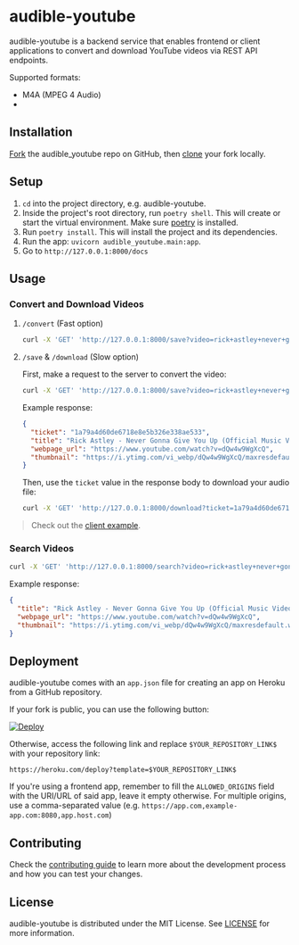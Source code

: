 # audible-youtube

audible-youtube is a backend service that enables frontend or client applications to convert and download YouTube videos via REST API endpoints.

Supported formats:

- M4A (MPEG 4 Audio)
-

## Installation

[Fork](https://docs.github.com/en/get-started/quickstart/fork-a-repo#forking-a-repository) the audible_youtube repo on GitHub, then [clone](https://docs.github.com/en/repositories/creating-and-managing-repositories/cloning-a-repository#cloning-a-repository) your fork locally.

## Setup

1. `cd` into the project directory, e.g. audible-youtube.
2. Inside the project's root directory, run `poetry shell`. This will create or start the virtual environment. Make sure [poetry](https://github.com/python-poetry/poetry#installation) is installed.
3. Run `poetry install`. This will install the project and its dependencies.
4. Run the app: `uvicorn audible_youtube.main:app`.
5. Go to `http://127.0.0.1:8000/docs`

## Usage

### Convert and Download Videos

1. `/convert` (Fast option)

   ```sh
   curl -X 'GET' 'http://127.0.0.1:8000/save?video=rick+astley+never+gonna+give+you+up' --output 'audio_file.m4a'
   ```

2. `/save` & `/download` (Slow option)

   First, make a request to the server to convert the video:

   ```sh
   curl -X 'GET' 'http://127.0.0.1:8000/save?video=rick+astley+never+gonna+give+you+up' -H 'accept: */*'
   ```

   Example response:

   ```json
   {
     "ticket": "1a79a4d60de6718e8e5b326e338ae533",
     "title": "Rick Astley - Never Gonna Give You Up (Official Music Video)",
     "webpage_url": "https://www.youtube.com/watch?v=dQw4w9WgXcQ",
     "thumbnail": "https://i.ytimg.com/vi_webp/dQw4w9WgXcQ/maxresdefault.webp"
   }
   ```

   Then, use the `ticket` value in the response body to download your audio file:

   ```sh
   curl -X 'GET' 'http://127.0.0.1:8000/download?ticket=1a79a4d60de6718e8e5b326e338ae533' -H 'accept: */*' --output 'audio_file.m4a'
   ```

> Check out the [client example](./example/example_client.py).

### Search Videos

```sh
curl -X 'GET' 'http://127.0.0.1:8000/search?video=rick+astley+never+gonna+give+you+up' -H 'accept: */*'
```

Example response:

```json
{
  "title": "Rick Astley - Never Gonna Give You Up (Official Music Video)",
  "webpage_url": "https://www.youtube.com/watch?v=dQw4w9WgXcQ",
  "thumbnail": "https://i.ytimg.com/vi_webp/dQw4w9WgXcQ/maxresdefault.webp"
}
```

## Deployment

audible-youtube comes with an `app.json` file for creating an app on Heroku from a GitHub repository.

If your fork is public, you can use the following button:

[![Deploy](https://www.herokucdn.com/deploy/button.svg)](https://heroku.com/deploy)

Otherwise, access the following link and replace `$YOUR_REPOSITORY_LINK$` with your repository link:

```
https://heroku.com/deploy?template=$YOUR_REPOSITORY_LINK$
```

If you're using a frontend app, remember to fill the `ALLOWED_ORIGINS` field with the URI/URL of said app, leave it empty otherwise. For multiple origins, use a comma-separated value (e.g. `https://app.com,example-app.com:8080,app.host.com`)

## Contributing

Check the [contributing guide](./.github/CONTRIBUTING.md) to learn more about the development process and how you can test your changes.

## License

audible-youtube is distributed under the MIT License. See [LICENSE](./LICENSE) for more information.
